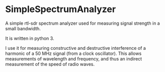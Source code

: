 # SimpleSpectrumAnalyzer
A simple rtl-sdr spectrum analyzer used for measuring signal strength
in a small bandwidth.

It is written in python 3.

I use it for measuring constructive and destructive interference of a harmonic of a 50 MHz signal (from a clock oscillator).  This allows measurements of wavelength and frequency, and thus an indirect measurement of the speed of radio waves.
